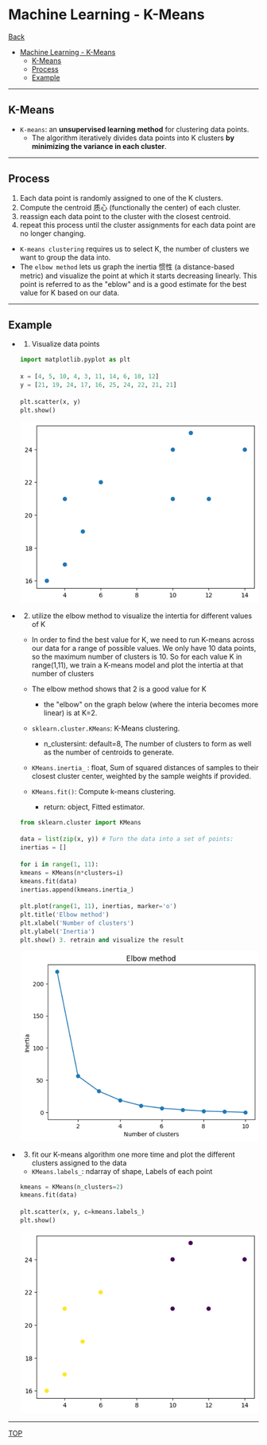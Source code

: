 # Machine Learning - K-Means

[Back](./index.md)

- [Machine Learning - K-Means](#machine-learning---k-means)
  - [K-Means](#k-means)
  - [Process](#process)
  - [Example](#example)

---

## K-Means

- `K-means`: an **unsupervised learning method** for clustering data points.
  - The algorithm iteratively divides data points into K clusters **by minimizing the variance in each cluster**.

---

## Process

1. Each data point is randomly assigned to one of the K clusters.
2. Compute the centroid 质心 (functionally the center) of each cluster.
3. reassign each data point to the cluster with the closest centroid.
4. repeat this process until the cluster assignments for each data point are no longer changing.

- `K-means clustering` requires us to select K, the number of clusters we want to group the data into.
- The `elbow method` lets us graph the inertia 惯性 (a distance-based metric) and visualize the point at which it starts decreasing linearly. This point is referred to as the "eblow" and is a good estimate for the best value for K based on our data.

---

## Example

- 1. Visualize data points

  ```py
  import matplotlib.pyplot as plt

  x = [4, 5, 10, 4, 3, 11, 14, 6, 10, 12]
  y = [21, 19, 24, 17, 16, 25, 24, 22, 21, 21]

  plt.scatter(x, y)
  plt.show()

  ```

  ![plot](./pic/k_means_plot.png)

- 2. utilize the elbow method to visualize the intertia for different values of K

  - In order to find the best value for K, we need to run K-means across our data for a range of possible values. We only have 10 data points, so the maximum number of clusters is 10. So for each value K in range(1,11), we train a K-means model and plot the intertia at that number of clusters

  - The elbow method shows that 2 is a good value for K

    - the "elbow" on the graph below (where the interia becomes more linear) is at K=2.

  - `sklearn.cluster.KMeans`: K-Means clustering.

    - n_clustersint: default=8, The number of clusters to form as well as the number of centroids to generate.

  - `KMeans.inertia_` : float, Sum of squared distances of samples to their closest cluster center, weighted by the sample weights if provided.

  - `KMeans.fit()`: Compute k-means clustering.

    - return: object, Fitted estimator.

  ```py
  from sklearn.cluster import KMeans

  data = list(zip(x, y)) # Turn the data into a set of points:
  inertias = []

  for i in range(1, 11):
  kmeans = KMeans(n*clusters=i)
  kmeans.fit(data)
  inertias.append(kmeans.inertia_)

  plt.plot(range(1, 11), inertias, marker='o')
  plt.title('Elbow method')
  plt.xlabel('Number of clusters')
  plt.ylabel('Inertia')
  plt.show() 3. retrain and visualize the result
  ```

  ![inertia](./pic/k_means_inertia.png)

- 3. fit our K-means algorithm one more time and plot the different clusters assigned to the data

  - `KMeans.labels_`: ndarray of shape, Labels of each point

  ```py
  kmeans = KMeans(n_clusters=2)
  kmeans.fit(data)

  plt.scatter(x, y, c=kmeans.labels_)
  plt.show()
  ```

  ![label](./pic/k_means_lable.png)

---

[TOP](#machine-learning---k-means)
